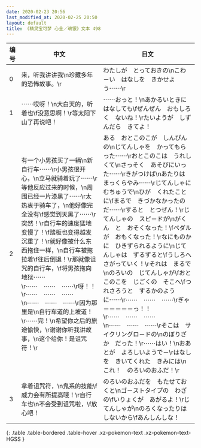 ```yaml
---
date: 2020-02-23 20:56
last_modified_at: 2020-02-25 20:50
layout: default
title: 《精灵宝可梦 心金／魂银》文本 498
---
```

| 编号 | 中文 | 日文 |
| ---- | ---- | ---- |
| 0 | 来，听我讲讲我\n珍藏多年的恐怖故事。\r | わたしが　とっておきの\nこわ－い　はなしを　きかせよう⋯⋯\r |
| 1 | ⋯⋯哎呀！\n大白天的，听着也\f没意思啊！\r等太阳下山了再说吧！ | ⋯⋯おっと！\nあかるいときに　はなしても\fぜんぜん　おもしろく　ないね！\rたいようが　しずんだら　きてよ！ |
| 2 | 有一个小男孩买了一辆\n新自行车⋯⋯\r小男孩很开心，\n立马就骑着玩了⋯⋯\r等他反应过来的时候，\n周围已经一片漆黑了⋯⋯\r太热衷于骑车了，\n他好像完全没有\f感觉到天黑了⋯⋯\r突然！\r自行车的速度猛地变慢了！\f踏板也变得越发沉重了！\r就好像被什么东西拖住一样，\n自行车被拖拉着\f往后倒退！\r那就像诅咒的自行车，\f将男孩拖向地狱⋯⋯\r⋯⋯　⋯⋯　⋯⋯\r呀！！\r⋯⋯　⋯⋯　⋯⋯\n⋯⋯　⋯⋯　⋯⋯\r因为那里是\n自行车道的上坡道！\r⋯⋯完！\n希望你之后的旅途愉快，\r谢谢你听我讲故事，\n这个给你！是诅咒符！\r | ある　おとこのこが　しんぴんの\nじてんしゃを　かってもらった⋯⋯\rおとこのこは　うれしくて\nさっそく　あそびにいった⋯⋯\rきがつけば\nあたりは　まっくらやみ⋯⋯\rじてんしゃに　むちゅうで\nひが　くれたことに\fまるで　きづかなかったのだ⋯⋯\rすると　とつぜん！\rじてんしゃの　スピ－ドが\nがくん　と　おそくなった！\fペダルが　おもくなった！\rなにものかに　ひきずられるように\nじてんしゃは　ずるずると\fうしろへ　さがっていく！\rそれは　まるで\nのろいの　じてんしゃが\fおとこのこを　じごくの　そこへ\fつれさろうと　するかのように⋯⋯\r⋯⋯　⋯⋯　⋯⋯\rぎゃ－－－－－っ！！\r⋯⋯　⋯⋯　⋯⋯\n⋯⋯　⋯⋯　⋯⋯\rそこは　サイクリングロ－ドの\nのぼりざか　だった！\r⋯⋯はい！\nおあとが　よろしいようで－\rはなしを　きいてくれた　きみには\nこれ！　のろいのおふだ！\r |
| 3 | 拿着诅咒符，\n鬼系的技能\f威力会有所提高哦！\r自行车也\n不会受到诅咒啦，\f放心吧！ | のろいのおふだを　もたせておくと\nゴ－ストタイプの　わざの\fいりょくが　あがるよ！\rじてんしゃが\nのろくなったりは　しないから\fあんしんしな！ |
{: .table .table-bordered .table-hover .xz-pokemon-text .xz-pokemon-text-HGSS }